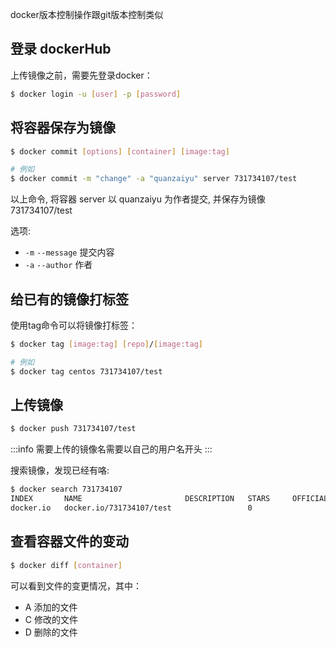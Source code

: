 docker版本控制操作跟git版本控制类似
<a name="ZbzLw"></a>

## 登录 dockerHub

上传镜像之前，需要先登录docker：

```bash
$ docker login -u [user] -p [password]
```

<a name="3zodI"></a>

## 将容器保存为镜像

```bash
$ docker commit [options] [container] [image:tag]

# 例如
$ docker commit -m "change" -a "quanzaiyu" server 731734107/test
```

以上命令, 将容器 server 以 quanzaiyu 为作者提交, 并保存为镜像 731734107/test

选项:

- `-m` `--message` 提交内容
- `-a` `--author` 作者

<a name="WX5M9"></a>
## 给已有的镜像打标签

使用tag命令可以将镜像打标签：

```bash
$ docker tag [image:tag] [repo]/[image:tag]

# 例如
$ docker tag centos 731734107/test
```

<a name="AXnTg"></a>
## 上传镜像

```bash
$ docker push 731734107/test
```

:::info
需要上传的镜像名需要以自己的用户名开头
:::

搜索镜像，发现已经有咯:

```bash
$ docker search 731734107
INDEX       NAME                       DESCRIPTION   STARS     OFFICIAL   AUTOMATED
docker.io   docker.io/731734107/test                 0
```

<a name="R2NME"></a>
## 查看容器文件的变动

```bash
$ docker diff [container]
```

可以看到文件的变更情况，其中：

- A 添加的文件
- C 修改的文件
- D 删除的文件

